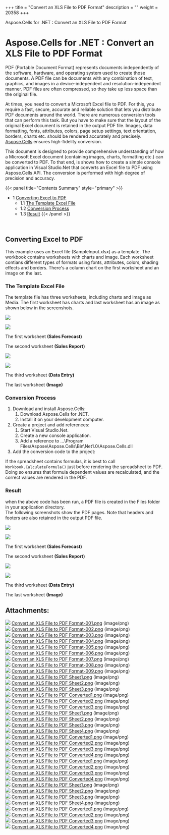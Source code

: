 +++
title = "Convert an XLS File to PDF Format" 
description = "" 
weight = 20358 
+++

Aspose.Cells for .NET : Convert an XLS File to PDF Format  

# Aspose.Cells for .NET : Convert an XLS File to PDF Format


PDF (Portable Document Format) represents documents independently of the software, hardware, and operating system used to create those documents. A PDF file can be documents with any combination of text, graphics, and images in a device-independent and resolution-independent manner. PDF files are often compressed, so they take up less space than the original file.

At times, you need to convert a Microsoft Excel file to PDF. For this, you require a fast, secure, accurate and reliable solution that lets you distribute PDF documents around the world. There are numerous conversion tools that can perform this task. But you have to make sure that the layout of the original Excel document is retained in the output PDF file. Images, data formatting, fonts, attributes, colors, page setup settings, text orientation, borders, charts etc. should be rendered accurately and precisely. [Aspose.Cells](http://www.aspose.com/categories/.net-components/aspose.cells-for-.net/default.aspx) ensures high-fidelity conversion.

This document is designed to provide comprehensive understanding of how a Microsoft Excel document (containing images, charts, formatting etc.) can be converted to PDF. To that end, is shows how to create a simple console application in Visual Studio.Net that converts an Excel file to PDF using Aspose.Cells API. The conversion is performed with high degree of precision and accuracy.

{{< panel title="Contents Summary" style="primary" >}}
*   1 [Converting Excel to PDF](#ConvertanXLSFiletoPDFFormat-ConvertingExceltoPDF)
    *   1.1 [The Template Excel File](#ConvertanXLSFiletoPDFFormat-TheTemplateExcelFile)
    *   1.2 [Conversion Process](#ConvertanXLSFiletoPDFFormat-ConversionProcess)
    *   1.3 [Result](#ConvertanXLSFiletoPDFFormat-Result)
{{< /panel >}}
 

 

## Converting Excel to PDF

This example uses an Excel file (SampleInput.xlsx) as a template. The workbook contains worksheets with charts and image. Each worksheet contians different types of formats using fonts, attributes, colors, shading effects and borders. There's a column chart on the first worksheet and an image on the last.

### The Template Excel File

The template file has three worksheets, including charts and image as Media. The first worksheet has charts and last worksheet has an image as shown below in the screenshots.

![](download/thumbnails/5017570/1256716648)

![](download/thumbnails/5017570/1349245484)

The first worksheet **(Sales Forecast)**

The second worksheet **(Sales Report)**

![](download/thumbnails/5017570/17404915)

![](download/thumbnails/5017570/722590035)

The third worksheet **(Data Entry)**

The last worksheet **(Image)**

### Conversion Process

1.  Download and install Aspose.Cells:
    1.  Download Aspose.Cells for .NET.
    2.  Install it on your development computer.
2.  Create a project and add references:
    1.  Start Visual Studio.Net.
    2.  Create a new console application.
    3.  Add a reference to …\\Program Files\\Aspose\\Aspose.Cells\\Bin\\Net1.0\\Aspose.Cells.dll
3.  Add the conversion code to the project:

If the spreadsheet contains formulas, it is best to call `Workbook.CalculateFormula()` just before rendering the spreadsheet to PDF. Doing so ensures that formula dependent values are recalculated, and the correct values are rendered in the PDF.

### Result

when the above code has been run, a PDF file is created in the Files folder in your application directory.  
The following screenshots show the PDF pages. Note that headers and footers are also retained in the output PDF file.

![](download/thumbnails/5017570/1564930819)

![](download/thumbnails/5017570/1725461310)

The first worksheet **(Sales Forecast)**

The second worksheet **(Sales Report)**

![](download/thumbnails/5017570/791518362)

![](download/thumbnails/5017570/170861991)

The third worksheet **(Data Entry)**

The last worksheet **(Image)**

## Attachments:

![](https://docs2.aspose.com/cells/net/images/icons/bullet_blue.gif) [Convert an XLS File to PDF Format-001.png](https://docs2.aspose.com/cells/net/attachments/5017570/5112491.png) (image/png)  
![](https://docs2.aspose.com/cells/net/images/icons/bullet_blue.gif) [Convert an XLS File to PDF Format-002.png](https://docs2.aspose.com/cells/net/attachments/5017570/5112492.png) (image/png)  
![](https://docs2.aspose.com/cells/net/images/icons/bullet_blue.gif) [Convert an XLS File to PDF Format-003.png](https://docs2.aspose.com/cells/net/attachments/5017570/5112493.png) (image/png)  
![](https://docs2.aspose.com/cells/net/images/icons/bullet_blue.gif) [Convert an XLS File to PDF Format-004.png](https://docs2.aspose.com/cells/net/attachments/5017570/5112494.png) (image/png)  
![](https://docs2.aspose.com/cells/net/images/icons/bullet_blue.gif) [Convert an XLS File to PDF Format-005.png](https://docs2.aspose.com/cells/net/attachments/5017570/5112495.png) (image/png)  
![](https://docs2.aspose.com/cells/net/images/icons/bullet_blue.gif) [Convert an XLS File to PDF Format-006.png](https://docs2.aspose.com/cells/net/attachments/5017570/5112496.png) (image/png)  
![](https://docs2.aspose.com/cells/net/images/icons/bullet_blue.gif) [Convert an XLS File to PDF Format-007.png](https://docs2.aspose.com/cells/net/attachments/5017570/5112497.png) (image/png)  
![](https://docs2.aspose.com/cells/net/images/icons/bullet_blue.gif) [Convert an XLS File to PDF Format-008.png](https://docs2.aspose.com/cells/net/attachments/5017570/5112498.png) (image/png)  
![](https://docs2.aspose.com/cells/net/images/icons/bullet_blue.gif) [Convert an XLS File to PDF Format-009.png](https://docs2.aspose.com/cells/net/attachments/5017570/5112499.png) (image/png)  
![](https://docs2.aspose.com/cells/net/images/icons/bullet_blue.gif) [Convert an XLS File to PDF Sheet1.png](https://docs2.aspose.com/cells/net/attachments/5017570/5115145.png) (image/png)  
![](https://docs2.aspose.com/cells/net/images/icons/bullet_blue.gif) [Convert an XLS File to PDF Sheet2.png](https://docs2.aspose.com/cells/net/attachments/5017570/5115144.png) (image/png)  
![](https://docs2.aspose.com/cells/net/images/icons/bullet_blue.gif) [Convert an XLS File to PDF Sheet3.png](https://docs2.aspose.com/cells/net/attachments/5017570/5115139.png) (image/png)  
![](https://docs2.aspose.com/cells/net/images/icons/bullet_blue.gif) [Convert an XLS File to PDF Converted1.png](https://docs2.aspose.com/cells/net/attachments/5017570/5115137.png) (image/png)  
![](https://docs2.aspose.com/cells/net/images/icons/bullet_blue.gif) [Convert an XLS File to PDF Converted2.png](https://docs2.aspose.com/cells/net/attachments/5017570/5115136.png) (image/png)  
![](https://docs2.aspose.com/cells/net/images/icons/bullet_blue.gif) [Convert an XLS File to PDF Converted3.png](https://docs2.aspose.com/cells/net/attachments/5017570/5115143.png) (image/png)  
![](https://docs2.aspose.com/cells/net/images/icons/bullet_blue.gif) [Convert an XLS File to PDF Sheet1.png](https://docs2.aspose.com/cells/net/attachments/5017570/5115134.png) (image/png)  
![](https://docs2.aspose.com/cells/net/images/icons/bullet_blue.gif) [Convert an XLS File to PDF Sheet2.png](https://docs2.aspose.com/cells/net/attachments/5017570/5115135.png) (image/png)  
![](https://docs2.aspose.com/cells/net/images/icons/bullet_blue.gif) [Convert an XLS File to PDF Sheet3.png](https://docs2.aspose.com/cells/net/attachments/5017570/5115128.png) (image/png)  
![](https://docs2.aspose.com/cells/net/images/icons/bullet_blue.gif) [Convert an XLS File to PDF Sheet4.png](https://docs2.aspose.com/cells/net/attachments/5017570/5115129.png) (image/png)  
![](https://docs2.aspose.com/cells/net/images/icons/bullet_blue.gif) [Convert an XLS File to PDF Converted1.png](https://docs2.aspose.com/cells/net/attachments/5017570/5115141.png) (image/png)  
![](https://docs2.aspose.com/cells/net/images/icons/bullet_blue.gif) [Convert an XLS File to PDF Converted2.png](https://docs2.aspose.com/cells/net/attachments/5017570/5115140.png) (image/png)  
![](https://docs2.aspose.com/cells/net/images/icons/bullet_blue.gif) [Convert an XLS File to PDF Converted3.png](https://docs2.aspose.com/cells/net/attachments/5017570/5115132.png) (image/png)  
![](https://docs2.aspose.com/cells/net/images/icons/bullet_blue.gif) [Convert an XLS File to PDF Converted4.png](https://docs2.aspose.com/cells/net/attachments/5017570/5115133.png) (image/png)  
![](https://docs2.aspose.com/cells/net/images/icons/bullet_blue.gif) [Convert an XLS File to PDF Converted1.png](https://docs2.aspose.com/cells/net/attachments/5017570/5115130.png) (image/png)  
![](https://docs2.aspose.com/cells/net/images/icons/bullet_blue.gif) [Convert an XLS File to PDF Converted2.png](https://docs2.aspose.com/cells/net/attachments/5017570/5115131.png) (image/png)  
![](https://docs2.aspose.com/cells/net/images/icons/bullet_blue.gif) [Convert an XLS File to PDF Converted3.png](https://docs2.aspose.com/cells/net/attachments/5017570/5115126.png) (image/png)  
![](https://docs2.aspose.com/cells/net/images/icons/bullet_blue.gif) [Convert an XLS File to PDF Converted4.png](https://docs2.aspose.com/cells/net/attachments/5017570/5115127.png) (image/png)  
![](https://docs2.aspose.com/cells/net/images/icons/bullet_blue.gif) [Convert an XLS File to PDF Sheet1.png](https://docs2.aspose.com/cells/net/attachments/5017570/5115325.png) (image/png)  
![](https://docs2.aspose.com/cells/net/images/icons/bullet_blue.gif) [Convert an XLS File to PDF Sheet2.png](https://docs2.aspose.com/cells/net/attachments/5017570/5115326.png) (image/png)  
![](https://docs2.aspose.com/cells/net/images/icons/bullet_blue.gif) [Convert an XLS File to PDF Sheet3.png](https://docs2.aspose.com/cells/net/attachments/5017570/5115327.png) (image/png)  
![](https://docs2.aspose.com/cells/net/images/icons/bullet_blue.gif) [Convert an XLS File to PDF Sheet4.png](https://docs2.aspose.com/cells/net/attachments/5017570/5115138.png) (image/png)  
![](https://docs2.aspose.com/cells/net/images/icons/bullet_blue.gif) [Convert an XLS File to PDF Converted1.png](https://docs2.aspose.com/cells/net/attachments/5017570/5115328.png) (image/png)  
![](https://docs2.aspose.com/cells/net/images/icons/bullet_blue.gif) [Convert an XLS File to PDF Converted2.png](https://docs2.aspose.com/cells/net/attachments/5017570/5115329.png) (image/png)  
![](https://docs2.aspose.com/cells/net/images/icons/bullet_blue.gif) [Convert an XLS File to PDF Converted3.png](https://docs2.aspose.com/cells/net/attachments/5017570/5115330.png) (image/png)  
![](https://docs2.aspose.com/cells/net/images/icons/bullet_blue.gif) [Convert an XLS File to PDF Converted4.png](https://docs2.aspose.com/cells/net/attachments/5017570/5115142.png) (image/png)  

